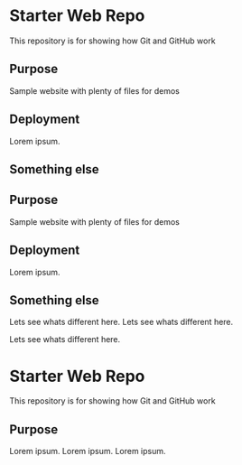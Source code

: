 # Starter Web Repo

This repository is for showing how Git and GitHub work

## Purpose

Sample website with plenty of files for demos

## Deployment

Lorem ipsum.

## Something else

## Purpose

Sample website with plenty of files for demos

## Deployment

Lorem ipsum.

## Something else

Lets see whats different here.
Lets see whats different here.

Lets see whats different here.

# Starter Web Repo

This repository is for showing how Git and GitHub work

## Purpose

Lorem ipsum.
Lorem ipsum.
Lorem ipsum.
